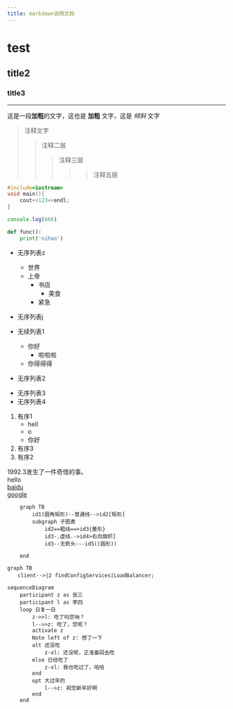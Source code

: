 ```yaml
---
title: markdown说明文档
---
```


# test
## title2
### title3
___
这是一段**加粗**的文字，这也是 __加粗__ 文字，这是 _倾斜_ 文字
>注释文字
>> 注释二层
>>>注释三层
>>>>>注释五层

```C
#include<iostream>
void main(){
    cout<<123<<endl;
}
```
```javascript
console.log(666)
```
```python
def func():
    print('nihao')
```

+ 无序列表z
    - 世界
    - 上帝
        - 书店
            - 美食
        - 紧急
+ 无序列表j

+ 无续列表1
    - 你好
        - 啦啦啦
    - 你得得得
        
+ 无序列表2
- 无序列表3
- 无序列表4

1. 有序1
    + hell
    + o
    + 你好
3. 有序3
2. 有序2

1992\.3发生了一件奇怪的事。  
hello  
[baidu](http://www.qq.com)  
[google](http://google.com/ "googletitle")

```mermaid
    graph TB
        id1(圆角矩形)--普通线-->id2[矩形]
        subgraph 子图表
            id2==粗线==>id3{菱形}
            id3-.虚线.->id4>右向旗帜]
            id3--无箭头---id5((圆形))

    end
```

```mermaid
graph TB
　　client-->|2 findConfigServices|LoadBalancer;

```
```mermaid
sequenceDiagram
    participant z as 张三
    participant l as 李四
    loop 日复一日
        z->>l: 吃了吗您呐？
        l-->>z: 吃了，您呢？
        activate z
        Note left of z: 想了一下
        alt 还没吃
            z-xl: 还没呢，正准备回去吃
        else 已经吃了
            z-xl: 我也吃过了，哈哈
        end
        opt 大过年的
            l-->z: 祝您新年好啊
        end
    end
```

